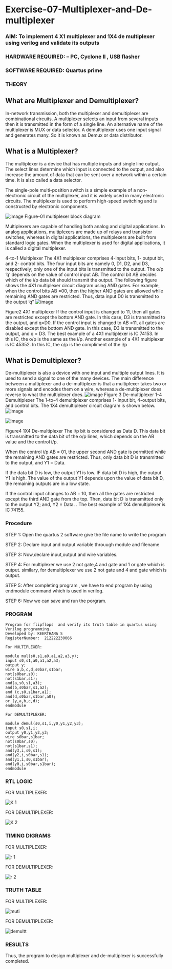 # Exercise-07-Multiplexer-and-De-multiplexer
### AIM: To implement 4 X1 multiplexer and 1X4 de multiplexer using verilog and validate its outputs
### HARDWARE REQUIRED:  – PC, Cyclone II , USB flasher
### SOFTWARE REQUIRED:   Quartus prime
### THEORY 

## What are Multiplexer and Demultiplexer?
In-network transmission, both the multiplexer and demultiplexer are combinational circuits. A multiplexer selects an input from several inputs then it is transmitted in the form of a single line. An alternative name of the multiplexer is MUX or data selector. A demultiplexer uses one input signal and generates many. So it is known as Demux or data distributor.

## What is a Multiplexer?
The multiplexer is a device that has multiple inputs and single line output. The select lines determine which input is connected to the output, and also increase the amount of data that can be sent over a network within a certain time. It is also called a data selector.

The single-pole multi-position switch is a simple example of a non-electronic circuit of the multiplexer, and it is widely used in many electronic circuits. The multiplexer is used to perform high-speed switching and is constructed by electronic components.

![image](https://user-images.githubusercontent.com/36288975/170912485-73c395c7-23c0-4e78-a53d-a2f0d07d9662.png)
          Figure-01 multiplexer block diagram 

Multiplexers are capable of handling both analog and digital applications. In analog applications, multiplexers are made up of relays and transistor switches, whereas in digital applications, the multiplexers are built from standard logic gates. When the multiplexer is used for digital applications, it is called a digital multiplexer.

4-to-1 Multiplexer
The 4X1 multiplexer comprises 4-input bits, 1- output bit, and 2- control bits. The four input bits are namely 0, D1, D2, and D3, respectively; only one of the input bits is transmitted to the output. The o/p ‘q’ depends on the value of control input AB. The control bit AB decides which of the i/p data bit should transmit the output. The following figure shows the 4X1 multiplexer circuit diagram using AND gates. For example, when the control bits AB =00, then the higher AND gates are allowed while remaining AND gates are restricted. Thus, data input D0 is transmitted to the output ‘q”
![image](https://user-images.githubusercontent.com/36288975/170912568-3598c60a-5035-41f3-b0c4-ccedba13aca5.png)


Figure2 4X1 multiplexer 
If the control input is changed to 11, then all gates are restricted except the bottom AND gate. In this case, D3 is transmitted to the output, and q=D0. If the control input is changed to AB =11, all gates are disabled except the bottom AND gate. In this case, D3 is transmitted to the output, and q = D3. The best example of a 4X1 multiplexer is IC 74153. In this IC, the o/p is the same as the i/p. Another example of a 4X1 multiplexer is IC 45352. In this IC, the o/p is the compliment of the i/p


## What is Demultiplexer?
De-multiplexer is also a device with one input and multiple output lines. It is used to send a signal to one of the many devices. The main difference between a multiplexer and a de-multiplexer is that a multiplexer takes two or more signals and encodes them on a wire, whereas a de-multiplexer does reverse to what the multiplexer does.
![image](https://user-images.githubusercontent.com/36288975/170912606-a30e4b74-1726-4430-b245-2c3c3d9c232d.png)
Figure 3 De-multiplexer 
1-4 Demultiplexer
The 1-to-4 demultiplexer comprises 1- input bit, 4-output bits, and control bits. The 1X4 demultiplexer circuit diagram is shown below.![image](https://user-images.githubusercontent.com/36288975/170912683-00fb746a-1d45-4023-91d1-3a70b841073c.png)

![image](https://user-images.githubusercontent.com/36288975/170912741-7cbd52af-7e0d-4be3-b5c6-6fb9c4eca7c9.png)

Figure4 1X4 De-multiplexer 
The i/p bit is considered as Data D. This data bit is transmitted to the data bit of the o/p lines, which depends on the AB value and the control i/p.

When the control i/p AB = 01, the upper second AND gate is permitted while the remaining AND gates are restricted. Thus, only data bit D is transmitted to the output, and Y1 = Data.

If the data bit D is low, the output Y1 is low. IF data bit D is high, the output Y1 is high. The value of the output Y1 depends upon the value of data bit D, the remaining outputs are in a low state.

If the control input changes to AB = 10, then all the gates are restricted except the third AND gate from the top. Then, data bit D is transmitted only to the output Y2; and, Y2 = Data. . The best example of 1X4 demultiplexer is IC 74155.

 
 
### Procedure
STEP 1:
Open the quartus 2 software give the file name to write the program

STEP 2:
Declare input and output variable throuugh module and filename

STEP 3:
Now,declare input,output and wire variables.

STEP 4:
For multiplexer we use 2 not gate,4 and gate and 1 or gate which is output. similary, for demultiplexer we use 2 not gate and 4 and gate which is output.

STEP 5:
After completing program , we have to end program by using endmodule command which is used in verilog.

STEP 6:
Now we can save and run the porgram.

### PROGRAM 
```
Program for flipflops  and verify its truth table in quartus using Verilog programming.
Developed by: KEERTHANA S
RegisterNumber:  212222230066

For MULTIPLEXER:

module mul(s0,s1,a0,a1,a2,a3,y);
input s0,s1,a0,a1,a2,a3;
output y;
wire a,b,c,d,s0bar,s1bar;
not(s0bar,s0);
not(s1bar,s1);
and(a,s0,s1,a3);
and(b,s0bar,s1,a2);
and (c,s0,s1bar,a1);
and(d,s0bar,s1bar,a0);
or (y,a,b,c,d);
endmodule

For DEMULTIPLEXER:

module demul(s0,s1,i,y0,y1,y2,y3);
input s0,s1,i;
output y0,y1,y2,y3;
wire s0bar,s1bar;
not(s0bar,s0);
not(s1bar,s1);
and(y3,i,s0,s1);
and(y2,i,s0bar,s1);
and(y1,i,s0,s1bar);
and(y0,i,s0bar,s1bar);
endmodule
```

### RTL LOGIC  
FOR MULTIPLEXER:

![K 1](https://github.com/Keerthanasampathkumar/Exercise-07-Multiplexer-and-De-multiplexer/assets/119477890/44acf7f9-c59a-4ffd-8538-32ca64ad82d9)

FOR DEMULTIPLEXER:

![K 2](https://github.com/Keerthanasampathkumar/Exercise-07-Multiplexer-and-De-multiplexer/assets/119477890/a8f928cc-7e16-48a7-aaff-39a2a5c8c4c8)


### TIMING DIGRAMS  
FOR MULTIPLEXER:

![r 1](https://github.com/Keerthanasampathkumar/Exercise-07-Multiplexer-and-De-multiplexer/assets/119477890/b0246520-d40a-4265-b215-5960eab35f95)

FOR DEMULTIPLEXER:

![r 2](https://github.com/Keerthanasampathkumar/Exercise-07-Multiplexer-and-De-multiplexer/assets/119477890/77373185-62fd-4e4c-aa76-25ff0b03e185)

### TRUTH TABLE 
FOR MULTIPLEXER:

![muti](https://github.com/Keerthanasampathkumar/Exercise-07-Multiplexer-and-De-multiplexer/assets/119477890/8c644ee0-44bd-4fb4-bf74-75e3cf6b1be2)

FOR DEMULTIPLEXER:

![demultt](https://github.com/Keerthanasampathkumar/Exercise-07-Multiplexer-and-De-multiplexer/assets/119477890/19349fa1-31bc-40e1-b721-32c82e2b5a81)

### RESULTS 
Thus, the program to design multiplexer and de-multiplexer is successfully completed.
